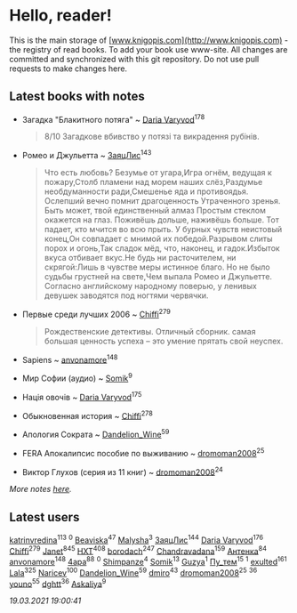 # Hello, reader!
This is the main storage of [www.knigopis.com](http://www.knigopis.com) - the registry of read books.
To add your book use www-site. All changes are committed and synchronized with this git repository.
Do not use pull requests to make changes here.


## Latest books with notes
* Загадка "Блакитного потяга" ~ [Daria Varyvod](users/829/829893410524253-facebook)<sup>178</sup>
    > 8/10 Загадкове вбивство у потязі та викрадення рубінів.

* Ромео и Джульетта ~ [ЗаяцЛис](users/112/112388384595246311466-google)<sup>143</sup>
    > Что есть любовь? Безумье от угара,Игра огнём, ведущая к пожару,Столб пламени над морем наших слёз,Раздумье необдуманности ради,Смешенье яда и противоядья.
    > Ослепший вечно помнит драгоценность Утраченного зренья.
    > Быть может, твой единственный алмаз Простым стеклом окажется на глаз.
    > Поживёшь дольше, наживёшь больше.
    > Тот падает, кто мчится во всю прыть.
    > У бурных чувств неистовый конец,Он совпадает с мнимой их победой.Разрывом слиты порох и огонь,Так сладок мёд, что, наконец, и гадок.Избыток вкуса отбивает вкус.Не будь ни расточителем, ни скрягой:Лишь в чувстве меры истинное благо.
    > Но не было судьбы грустней на свете,Чем выпала Ромео и Джульетте.
    > Согласно английскому народному поверью, у ленивых девушек заводятся под ногтями червячки.

* Первые среди лучших 2006 ~ [Chiffi](users/105/105831994080785626680-google)<sup>279</sup>
    > Рождественские детективы. Отличный сборник.   самая большая ценность успеха – это умение прятать свой неуспех.

* Sapiens ~ [anvonamore](users/595/5957175-vkontakte)<sup>148</sup>

* Мир Софии (аудио) ~ [Somik](users/100/100006761945842-facebook)<sup>9</sup>

* Нація овочів ~ [Daria Varyvod](users/829/829893410524253-facebook)<sup>175</sup>

* Обыкновенная история ~ [Chiffi](users/105/105831994080785626680-google)<sup>278</sup>

* Апология Сократа ~ [Dandelion_Wine](users/586/58602788-vkontakte)<sup>59</sup>

* FERA Апокалипсис пособие по выживанию ~ [dromoman2008](users/444/44461886-yandex)<sup>25</sup>

* Виктор Глухов (серия из 11 книг) ~ [dromoman2008](users/444/44461886-yandex)<sup>24</sup>


_More notes [here](latest_books_with_notes.md)._


## Latest users
[katrinvredina](users/233/2336755-vkontakte)<sup>113</sup> 
[](users/105/105362923714442300619-google)<sup>0</sup> 
[Beaviska](users/102/10202544960024508-facebook)<sup>47</sup> 
[Malysha](users/412/4129490930435358-facebook)<sup>3</sup> 
[ЗаяцЛис](users/112/112388384595246311466-google)<sup>144</sup> 
[Daria Varyvod](users/829/829893410524253-facebook)<sup>176</sup> 
[Chiffi](users/105/105831994080785626680-google)<sup>279</sup> 
[Janet](users/108/108113656204404967440-google)<sup>845</sup> 
[HXT](users/100/100002563462782-facebook)<sup>408</sup> 
[borodach](users/157/15706320-vkontakte)<sup>247</sup> 
[Chandravadana](users/105/105866022348292919948-google)<sup>159</sup> 
[Антенка](users/118/118158645037334943900-google)<sup>84</sup> 
[anvonamore](users/595/5957175-vkontakte)<sup>148</sup> 
[4apa](users/117/117392596378069249667-google)<sup>88</sup> 
[](users/234/234992147-vkontakte)<sup>0</sup> 
[Shimpanze](users/108/108324375224819470216-google)<sup>4</sup> 
[Somik](users/100/100006761945842-facebook)<sup>13</sup> 
[Guzya](users/819/819285468208720-facebook)<sup>1</sup> 
[Пу_тем](users/344/3448154788585127-facebook)<sup>15</sup> 
[](users/118/118195892640941995591-google)<sup>1</sup> 
[exulted](users/100/100599204551896265722-google)<sup>161</sup> 
[Lala](users/761/76187635-vkontakte)<sup>325</sup> 
[Naricev](users/107/107090515204537133928-google)<sup>100</sup> 
[Dandelion_Wine](users/586/58602788-vkontakte)<sup>59</sup> 
[dmiro](users/571/5714115-vkontakte)<sup>43</sup> 
[dromoman2008](users/444/44461886-yandex)<sup>25</sup> 
[](users/153/1537586159620888-facebook)<sup>36</sup> 
[youno](users/302/302928912-vkontakte)<sup>55</sup> 
[dghtt](users/233/233860015-vkontakte)<sup>36</sup> 
[Askaliya](users/326/326783541-vkontakte)<sup>9</sup> 


_19.03.2021 19:00:41_
